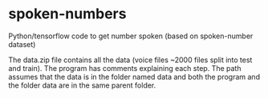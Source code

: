 # spoken-numbers
Python/tensorflow code to get number spoken (based on spoken-number dataset)

The data.zip file contains all the data (voice files ~2000 files split into test and train). The program has comments explaining each step. The path assumes that the data is in the folder named data and both the program and the folder data are in the same parent folder.
